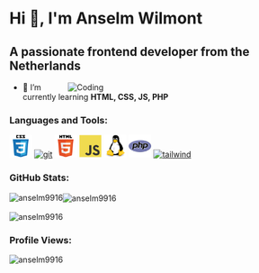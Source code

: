 # Hi 👋, I'm Anselm Wilmont
## A passionate frontend developer from the Netherlands

<img align="right" alt="Coding" width="400" src="https://media.tenor.com/NeJfHqkmdMIAAAAi/tux-linux-penguin.gif">

- 🌱 I’m currently learning **HTML, CSS, JS, PHP**

### Languages and Tools:
<p align="left">
    <a href="https://www.w3schools.com/css/"><img src="https://raw.githubusercontent.com/devicons/devicon/master/icons/css3/css3-original-wordmark.svg" alt="css3" width="40" height="40"/></a>
    <a href="https://git-scm.com/"><img src="https://www.vectorlogo.zone/logos/git-scm/git-scm-icon.svg" alt="git" width="40" height="40"/></a>
    <a href="https://www.w3.org/html/"><img src="https://raw.githubusercontent.com/devicons/devicon/master/icons/html5/html5-original-wordmark.svg" alt="html5" width="40" height="40"/></a>
    <a href="https://developer.mozilla.org/en-US/docs/Web/JavaScript"><img src="https://raw.githubusercontent.com/devicons/devicon/master/icons/javascript/javascript-original.svg" alt="javascript" width="40" height="40"/></a>
    <a href="https://www.linux.org/"><img src="https://raw.githubusercontent.com/devicons/devicon/master/icons/linux/linux-original.svg" alt="linux" width="40" height="40"/></a>
    <a href="https://www.php.net"><img src="https://raw.githubusercontent.com/devicons/devicon/master/icons/php/php-original.svg" alt="php" width="40" height="40"/></a>
    <a href="https://tailwindcss.com/"><img src="https://www.vectorlogo.zone/logos/tailwindcss/tailwindcss-icon.svg" alt="tailwind" width="40" height="40"/></a>
</p>

### GitHub Stats:
<p align="left">
    <img align="left" src="https://github-readme-stats.vercel.app/api/top-langs?username=anselm9916&show_icons=true&locale=en&layout=compact" alt="anselm9916" />
    <img align="center" src="https://github-readme-stats.vercel.app/api?username=anselm9916&show_icons=true&locale=en" alt="anselm9916" />
</p>

<p align="left">
    <img align="center" src="https://github-readme-streak-stats.herokuapp.com/?user=anselm9916&" alt="anselm9916" />
</p>

### Profile Views:
<p align="left">
    <img src="https://komarev.com/ghpvc/?username=anselm9916&label=Profile%20views&color=0e75b6&style=flat" alt="anselm9916" />
</p>


